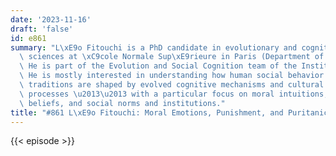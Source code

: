 ```yaml
---
date: '2023-11-16'
draft: 'false'
id: e861
summary: "L\xE9o Fitouchi is a PhD candidate in evolutionary and cognitive social\
  \ sciences at \xC9cole Normale Sup\xE9rieure in Paris (Department of Cognitive Science).\
  \ He is part of the Evolution and Social Cognition team of the Institut Jean-Nicod.\
  \ He is mostly interested in understanding how human social behavior and cultural\
  \ traditions are shaped by evolved cognitive mechanisms and cultural evolutionary\
  \ processes \u2013\u2013 with a particular focus on moral intuitions, supernatural\
  \ beliefs, and social norms and institutions."
title: "#861 L\xE9o Fitouchi: Moral Emotions, Punishment, and Puritanical Morality"
---
```

{{< episode >}}
